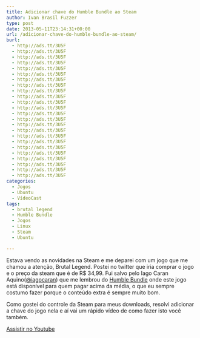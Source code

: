 ```yaml
---
title: Adicionar chave do Humble Bundle ao Steam
author: Ivan Brasil Fuzzer
type: post
date: 2013-05-11T23:14:31+00:00
url: /adicionar-chave-do-humble-bundle-ao-steam/
burl:
  - http://ads.tt/3U5F
  - http://ads.tt/3U5F
  - http://ads.tt/3U5F
  - http://ads.tt/3U5F
  - http://ads.tt/3U5F
  - http://ads.tt/3U5F
  - http://ads.tt/3U5F
  - http://ads.tt/3U5F
  - http://ads.tt/3U5F
  - http://ads.tt/3U5F
  - http://ads.tt/3U5F
  - http://ads.tt/3U5F
  - http://ads.tt/3U5F
  - http://ads.tt/3U5F
  - http://ads.tt/3U5F
  - http://ads.tt/3U5F
  - http://ads.tt/3U5F
  - http://ads.tt/3U5F
  - http://ads.tt/3U5F
  - http://ads.tt/3U5F
  - http://ads.tt/3U5F
  - http://ads.tt/3U5F
  - http://ads.tt/3U5F
  - http://ads.tt/3U5F
categories:
  - Jogos
  - Ubuntu
  - VídeoCast
tags:
  - brutal legend
  - Humble Bundle
  - Jogos
  - Linux
  - Steam
  - Ubuntu

---
```

Estava vendo as novidades na Steam e me deparei com um jogo que me chamou a atenção, Brutal Legend. Postei no twitter que iria comprar o jogo e o preço da steam que é de R$ 34,99. Fui salvo pelo Iago Caran Aquino(<a href="http://twitter.com/iagocaran" target="_blank" rel="nofollow">@iagocaran</a>) que me lembrou do <a href="https://www.humblebundle.com/" target="_blank" rel="nofollow">Humble Bundle</a> onde este jogo está disponível para quem pagar acima da média, o que eu sempre costumo fazer porque o conteúdo extra é sempre muito bom.

Como gostei do controle da Steam para meus downloads, resolvi adicionar a chave do jogo nela e aí vai um rápido vídeo de como fazer isto você também.

<div class="video">
</div>

<p class="button">
  <a href="http://www.youtube.com/embed/ShBlsUtT9S4" target="_blank" rel="nofollow">Assistir no Youtube</a>
</p>